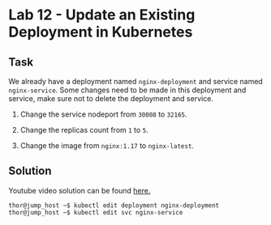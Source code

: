 # Lab 12 - Update an Existing Deployment in Kubernetes 
## Task
We already have a deployment named `nginx-deployment` and service named `nginx-service`. Some changes need to be made in this deployment and service, make sure not to delete the deployment and service.

1. Change the service nodeport from `30008` to `32165`.

2. Change the replicas count from `1` to `5`.

3. Change the image from `nginx:1.17` to `nginx-latest`.


## Solution
Youtube video solution can be found [here.](https://www.youtube.com/watch?v=GLhuuhRF2lc)

```
thor@jump_host ~$ kubectl edit deployment nginx-deployment
thor@jump_host ~$ kubectl edit svc nginx-service
```